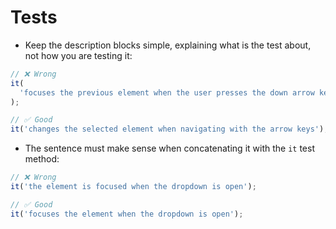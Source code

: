 # Tests

- Keep the description blocks simple, explaining what is the test about, not how you are testing it:

```js
// ❌ Wrong
it(
  'focuses the previous element when the user presses the down arrow key, the next element when the user presses the up arrow key and loops, the first element when the user is in the last element and presses the down arrow key, and the last element when the user is in the first element and presses the up arrow key '
);

// ✅ Good
it('changes the selected element when navigating with the arrow keys');
```

- The sentence must make sense when concatenating it with the `it` test method:

```js
// ❌ Wrong
it('the element is focused when the dropdown is open');

// ✅ Good
it('focuses the element when the dropdown is open');
```
